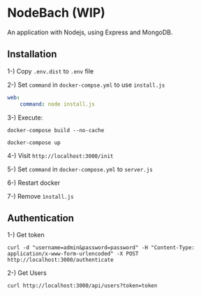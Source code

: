 NodeBach (WIP)
==============

An application with Nodejs, using Express and MongoDB.

## Installation

1-) Copy `.env.dist` to `.env` file

2-) Set `command` in `docker-compse.yml` to use `install.js`

```yaml
web:
    command: node install.js
```

3-) Execute:

```
docker-compose build --no-cache
```

```
docker-compose up
```

4-) Visit `http://localhost:3000/init`

5-) Set `command` in `docker-compose.yml` to `server.js`

6-) Restart docker

7-) Remove `ìnstall.js`

## Authentication

1-) Get token

```
curl -d "username=admin&password=password" -H "Content-Type: application/x-www-form-urlencoded" -X POST http://localhost:3000/authenticate
```

2-) Get Users

```
curl http://localhost:3000/api/users?token=token
```
